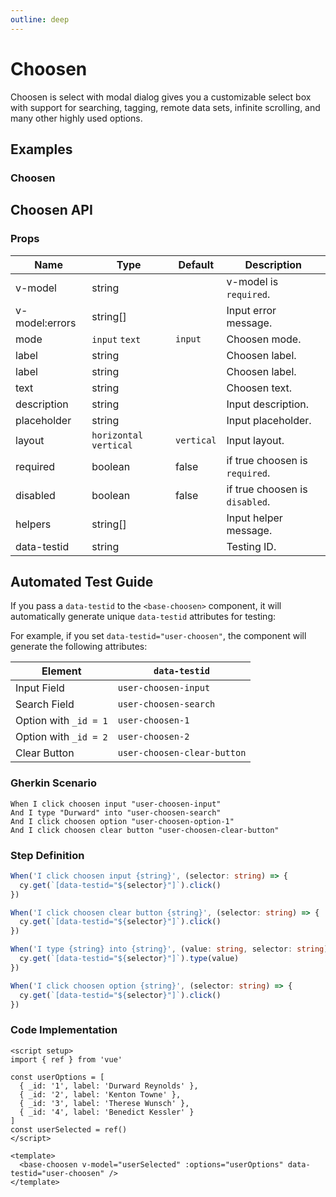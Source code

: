 ```yaml
---
outline: deep
---
```


<script setup lang="ts">
import ChoosenExample from './demo/choosen/choosen-example.vue'
</script>

# Choosen

Choosen is select with modal dialog gives you a customizable select box with support for searching, tagging, remote data sets, infinite scrolling, and many other highly used options.

## Examples

### Choosen

<!--@include: ./demo/choosen/choosen-example.md-->

## Choosen API

### Props

| Name           | Type                    | Default    | Description                    |
| -------------- | ----------------------- | ---------- | ------------------------------ |
| v-model        | string                  |            | v-model is `required`.         |
| v-model:errors | string[]                |            | Input error message.           |
| mode           | `input` `text`          | `input`    | Choosen mode.                  |
| label          | string                  |            | Choosen label.                 |
| label          | string                  |            | Choosen label.                 |
| text           | string                  |            | Choosen text.                  |
| description    | string                  |            | Input description.             |
| placeholder    | string                  |            | Input placeholder.             |
| layout         | `horizontal` `vertical` | `vertical` | Input layout.                  |
| required       | boolean                 | false      | if true choosen is `required`. |
| disabled       | boolean                 | false      | if true choosen is `disabled`. |
| helpers        | string[]                |            | Input helper message.          |
| data-testid    | string                  |            | Testing ID.                    |

## Automated Test Guide

If you pass a `data-testid` to the `<base-choosen>` component, it will automatically generate unique `data-testid` attributes for testing:

For example, if you set `data-testid="user-choosen"`, the component will generate the following attributes:

| Element               | `data-testid`               |
| --------------------- | --------------------------- |
| Input Field           | `user-choosen-input`        |
| Search Field          | `user-choosen-search`       |
| Option with `_id = 1` | `user-choosen-1`            |
| Option with `_id = 2` | `user-choosen-2`            |
| Clear Button          | `user-choosen-clear-button` |

### Gherkin Scenario

```feature
When I click choosen input "user-choosen-input"
And I type "Durward" into "user-choosen-search"
And I click choosen option "user-choosen-option-1"
And I click choosen clear button "user-choosen-clear-button"
```

### Step Definition

```ts
When('I click choosen input {string}', (selector: string) => {
  cy.get(`[data-testid="${selector}"]`).click()
})

When('I click choosen clear button {string}', (selector: string) => {
  cy.get(`[data-testid="${selector}"]`).click()
})

When('I type {string} into {string}', (value: string, selector: string) => {
  cy.get(`[data-testid="${selector}"]`).type(value)
})

When('I click choosen option {string}', (selector: string) => {
  cy.get(`[data-testid="${selector}"]`).click()
})
```

### Code Implementation

```vue
<script setup>
import { ref } from 'vue'

const userOptions = [
  { _id: '1', label: 'Durward Reynolds' },
  { _id: '2', label: 'Kenton Towne' },
  { _id: '3', label: 'Therese Wunsch' },
  { _id: '4', label: 'Benedict Kessler' }
]
const userSelected = ref()
</script>

<template>
  <base-choosen v-model="userSelected" :options="userOptions" data-testid="user-choosen" />
</template>
```
